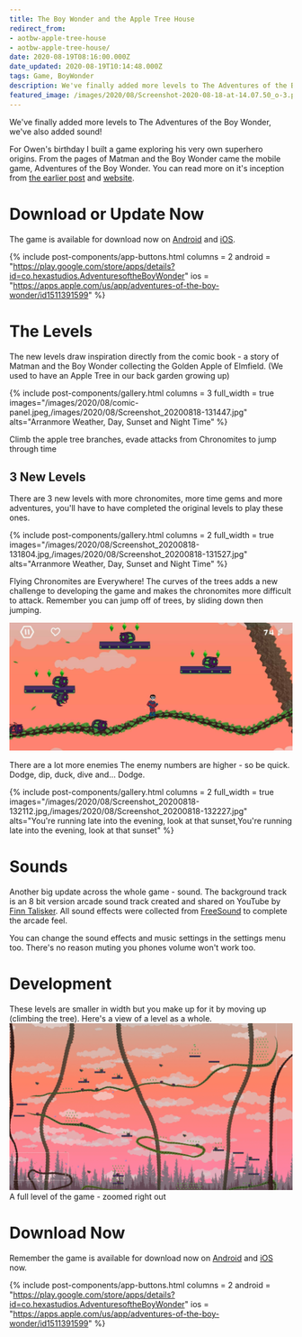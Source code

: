 ```yaml
---
title: The Boy Wonder and the Apple Tree House
redirect_from:
- aotbw-apple-tree-house
- aotbw-apple-tree-house/
date: 2020-08-19T08:16:00.000Z
date_updated: 2020-08-19T10:14:48.000Z
tags: Game, BoyWonder
description: We've finally added more levels to The Adventures of the Boy Wonder, we've also added sound!
featured_image: /images/2020/08/Screenshot-2020-08-18-at-14.07.50_o-3.png
---
```


We've finally added more levels to The Adventures of the Boy Wonder, we've also added sound!

For Owen's birthday I built a game exploring his very own superhero origins. From the pages of Matman and the Boy Wonder came the mobile game, Adventures of the Boy Wonder. You can read more on it's inception from [the earlier post](/adventures-of-the-boy-wonder/) and [website](https://adventuresoftheboywonder.com/).

# Download or Update Now

The game is available for download now on [Android](https://play.google.com/store/apps/details?id=co.hexastudios.AdventuresoftheBoyWonder) and [iOS](https://apps.apple.com/us/app/adventures-of-the-boy-wonder/id1511391599).

{% include post-components/app-buttons.html
	columns = 2
	android = "https://play.google.com/store/apps/details?id=co.hexastudios.AdventuresoftheBoyWonder"
	ios = "https://apps.apple.com/us/app/adventures-of-the-boy-wonder/id1511391599"
%}

# The Levels

The new levels draw inspiration directly from the comic book - a story of Matman and the Boy Wonder collecting the Golden Apple of Elmfield. (We used to have an Apple Tree in our back garden growing up)


{% include post-components/gallery.html
	columns = 3
	full_width = true
	images="/images/2020/08/comic-panel.jpeg,/images/2020/08/Screenshot_20200818-131447.jpg"
	alts="Arranmore Weather, Day, Sunset and Night Time"
%}


Climb the apple tree branches, evade attacks from Chronomites to jump through time
## 3 New Levels

There are 3 new levels with more chronomites, more time gems and more adventures, you'll have to have completed the original levels to play these ones. 

{% include post-components/gallery.html
	columns = 2
	full_width = true
	images="/images/2020/08/Screenshot_20200818-131804.jpg,/images/2020/08/Screenshot_20200818-131527.jpg"
	alts="Arranmore Weather, Day, Sunset and Night Time"
%}

Flying Chronomites are Everywhere!
The curves of the trees adds a new challenge to developing the game and makes the chronomites more difficult to attack. Remember you can jump off of trees, by sliding down then jumping.

![](/images/2020/08/Screenshot_20200818-132344.jpg)

There are a lot more enemies
The enemy numbers are higher - so be quick. Dodge, dip, duck, dive and... Dodge.

{% include post-components/gallery.html
	columns = 2
	full_width = true
	images="/images/2020/08/Screenshot_20200818-132112.jpg,/images/2020/08/Screenshot_20200818-132227.jpg"
	alts="You're running late into the evening, look at that sunset,You're running late into the evening, look at that sunset"
%}

# Sounds

Another big update across the whole game - sound. The background track is an 8 bit version arcade sound track created and shared on YouTube by [Finn Talisker](https://www.youtube.com/channel/UCcUxdzmvkt_0HqH76ZSeyzg). All sound effects were collected from [FreeSound](https://freesound.org/) to complete the arcade feel.

You can change the sound effects and music settings in the settings menu too. There's no reason muting you phones volume won't work too.

# Development

These levels are smaller in width but you make up for it by moving up (climbing the tree). Here's a view of a level as a whole.
![](/images/2020/08/Screenshot-2020-08-18-at-14.07.50-3.png)A full level of the game - zoomed right out
# Download Now

Remember the game is available for download now on [Android](https://play.google.com/store/apps/details?id=co.hexastudios.AdventuresoftheBoyWonder) and [iOS](https://apps.apple.com/us/app/adventures-of-the-boy-wonder/id1511391599) now.

{% include post-components/app-buttons.html
	columns = 2
	android = "https://play.google.com/store/apps/details?id=co.hexastudios.AdventuresoftheBoyWonder"
	ios = "https://apps.apple.com/us/app/adventures-of-the-boy-wonder/id1511391599"
%}
